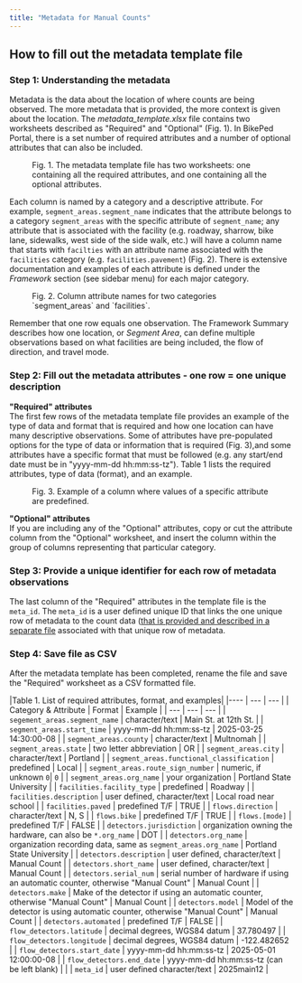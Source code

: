 ```yaml
---
title: "Metadata for Manual Counts"
---
```


## How to fill out the metadata template file

### Step 1: Understanding the metadata
Metadata is the data about the location of where counts are being observed. The more metadata that is provided, the more context is given about the location. The _metadata\_template.xlsx_ file contains two worksheets described as "Required" and "Optional" (Fig. 1). In BikePed Portal, there is a set number of required attributes and a number of optional attributes that can also be included. 

<figure class="align-left">
  <img src="{{ site.url }}{{ site.baseurl }}/assets/images/meta-fig1.png" alt="">
  <figcaption>Fig. 1. The metadata template file has two worksheets: one containing all the required attributes, and one containing all the optional attributes.</figcaption>
</figure>
  
Each column is named by a category and a descriptive attribute. For example, `segment_areas.segment_name` indicates that the attribute belongs to a category `segment_areas` with the specific attribute of `segment_name`; any attribute that is associated with the facility (e.g. roadway, sharrow, bike lane, sidewalks, west side of the side walk, etc.) will have a column name that starts with `facilties` with an attribute name associated with the `facilities` category (e.g. `facilities.pavement`) (Fig. 2). There is extensive documentation and examples of each attribute is defined under the _Framework_ section (see sidebar menu) for each major category.  

<figure class="align-left">
  <img src="{{ site.url }}{{ site.baseurl }}/assets/images/meta-fig2.png" alt="">
  <figcaption>Fig. 2. Column attribute names for two categories `segment_areas` and `facilities`.</figcaption>
</figure>

Remember that one row equals one observation. The Framework Summary describes how one location, or _Segment Area_, can define multiple observations based on what facilities are being included, the flow of direction, and travel mode.

### Step 2: Fill out the metadata attributes - one row = one unique description 
__"Required" attributes__  
The first few rows of the metadata template file provides an example of the type of data and format that is required and how one location can have many descriptive observations. Some of attributes have pre-populated options for the type of data or information that is required (Fig. 3),and some attributes have a specific format that must be followed (e.g. any start/end date must be in "yyyy-mm-dd hh:mm:ss-tz"). Table 1 lists the required attributes, type of data (format), and an example.  

<figure class="align-left">
  <img src="{{ site.url }}{{ site.baseurl }}/assets/images/meta-fig3.png" alt="">
  <figcaption>Fig. 3. Example of a column where values of a specific attribute are predefined.</figcaption>
</figure>

__"Optional" attributes__  
If you are including any of the "Optional" attributes, copy or cut the attribute column from the "Optional" worksheet, and insert the column within the group of columns representing that particular category.  

### Step 3: Provide a unique identifier for each row of metadata observations
The last column of the "Required" attributes in the template file is the `meta_id`. The `meta_id` is a user defined unique ID that links the one unique row of metadata to the count data ([that is provided and described in a separate file](https://psutrec.github.io/documentation/documents/14-data-format/) associated with that unique row of metadata.

### Step 4: Save file as CSV
After the metadata template has been completed, rename the file and save the "Required" worksheet as a CSV formatted file.
  
|Table 1. List of required attributes, format, and examples|
|---- | --- | --- |
| Category & Attribute | Format | Example |
| --- | --- | --- |
| `segement_areas.segment_name` | character/text |  Main St. at 12th St. |
| `segment_areas.start_time` | yyyy-mm-dd hh:mm:ss-tz | 2025-03-25 14:30:00-08 |
| `segment_areas.county` | character/text | Multnomah |
| `segment_areas.state` | two letter abbreviation | OR |
| `segment_areas.city` | character/text | Portland |
| `segment_areas.functional_classification` | predefined | Local |
| `segment_areas.route_sign_number` | numeric, if unknown `0`| `0` |
| `segment_areas.org_name` | your organization | Portland State University |
| `facilities.facility_type` | predefined | Roadway |
| `facilities.description` | user defined, character/text | Local road near school |
| `facilities.paved` | predefined T/F | TRUE |
| `flows.direction` | character/text | N, S |
| `flows.bike` | predefined T/F | TRUE |
| `flows.[mode]` | predefined T/F | FALSE |
| `detectors.jurisdiction` | organization owning the hardware, can also be `*.org_name` | DOT |
| `detectors.org_name` | organization recording data, same as `segment_areas.org_name` | Portland State University |
| `detectors.description` | user defined, character/text | Manual Count |
| `detectors.short_name` | user defined, character/text | Manual Count |
| `detectors.serial_num` | serial number of hardware if using an automatic counter, otherwise "Manual Count" | Manual Count |
| `detectors.make` | Make of the detector if using an automatic counter, otherwise "Manual Count" | Manual Count |
| `detectors.model` | Model of the detector is using automatic counter, otherwise "Manual Count" | Manual Count |
| `detectors.automated` | predefined T/F | FALSE |
| `flow_detectors.latitude` | decimal degrees, WGS84 datum | 37.780497 |
| `flow_detectors.longitude` | decimal degrees, WGS84 datum | -122.482652 |
| `flow_detectors.start_date` | yyyy-mm-dd hh:mm:ss-tz | 2025-05-01 12:00:00-08 |
| `flow_detectors.end_date` | yyyy-mm-dd hh:mm:ss-tz (can be left blank) | |
| `meta_id` | user defined character/text | 2025main12 |

